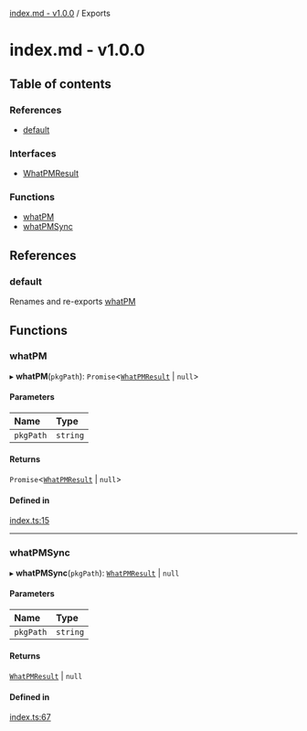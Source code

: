 [index.md - v1.0.0](README.md) / Exports

# index.md - v1.0.0

## Table of contents

### References

- [default](modules.md#default)

### Interfaces

- [WhatPMResult](interfaces/WhatPMResult.md)

### Functions

- [whatPM](modules.md#whatpm)
- [whatPMSync](modules.md#whatpmsync)

## References

### default

Renames and re-exports [whatPM](modules.md#whatpm)

## Functions

### whatPM

▸ **whatPM**(`pkgPath`): `Promise`<[`WhatPMResult`](interfaces/WhatPMResult.md) \| `null`\>

#### Parameters

| Name      | Type     |
| :-------- | :------- |
| `pkgPath` | `string` |

#### Returns

`Promise`<[`WhatPMResult`](interfaces/WhatPMResult.md) \| `null`\>

#### Defined in

[index.ts:15](https://github.com/saqqdy/what-pm/blob/1ce5c73/src/index.ts#L15)

---

### whatPMSync

▸ **whatPMSync**(`pkgPath`): [`WhatPMResult`](interfaces/WhatPMResult.md) \| `null`

#### Parameters

| Name      | Type     |
| :-------- | :------- |
| `pkgPath` | `string` |

#### Returns

[`WhatPMResult`](interfaces/WhatPMResult.md) \| `null`

#### Defined in

[index.ts:67](https://github.com/saqqdy/what-pm/blob/1ce5c73/src/index.ts#L67)
